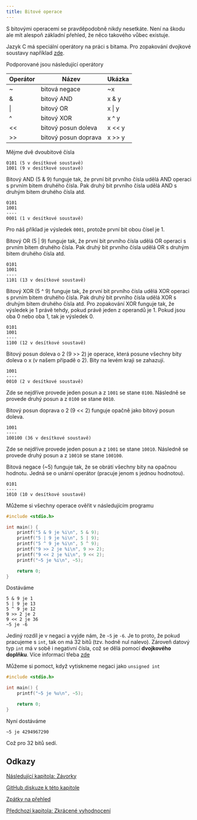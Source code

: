 ```yaml
---
title: Bitové operace
---
```


S bitovými operacemi se pravděpodobně nikdy nesetkáte. Není na škodu ale mít alespoň základní přehled, že něco takového vůbec existuje.

Jazyk C má speciální operátory na práci s bitama. Pro zopakování dvojkové soustavy například [zde](https://cs.khanacademy.org/computing/informatika-pocitace-a-internet/x8887af37e7f1189a:digitalni-informace/x8887af37e7f1189a:binarni-cislo/a/bits-and-binary).

Podporované jsou následující operátory

| Operátor | Název | Ukázka | 
|---|---|---|
| ~ | bitová negace | ~x |
| & | bitový AND | x & y |
| \| | bitový OR | x \| y |
| ^ | bitový XOR | x ^ y |
| << | bitový posun doleva  | x << y  |
| >> | bitový posun doprava  | x >> y  |


Mějme dvě dvoubitové čísla

```
0101 (5 v desítkové soustavě)
1001 (9 v desítkové soustavě)
```

Bitový AND (5 & 9) funguje tak, že první bit prvního čísla udělá AND operaci s prvním bitem druhého čísla. Pak druhý bit prvního čísla udělá AND s druhým bitem druhého čísla atd.
```
0101
1001
----
0001 (1 v desítkové soustavě)
```
Pro náš příklad je výsledek `0001`, protože první bit obou čísel je 1.


Bitový OR (5 | 9) funguje tak, že první bit prvního čísla udělá OR operaci s prvním bitem druhého čísla. Pak druhý bit prvního čísla udělá OR s druhým bitem druhého čísla atd.
```
0101
1001
----
1101 (13 v desítkové soustavě)
```

Bitový XOR (5 ^ 9) funguje tak, že první bit prvního čísla udělá XOR operaci s prvním bitem druhého čísla. Pak druhý bit prvního čísla udělá XOR s druhým bitem druhého čísla atd. Pro zopakování XOR funguje tak, že výsledek je 1 právě tehdy, pokud právě jeden z operandů je 1. Pokud jsou oba 0 nebo oba 1, tak je výsledek 0.
```
0101
1001
----
1100 (12 v desítkové soustavě)
```



Bitový posun doleva o 2 (9 >> 2) je operace, která posune všechny bity doleva o x (v našem případě o 2). Bity na levém kraji se zahazují.
```
1001
----
0010 (2 v desítkové soustavě)
```
Zde se nejdříve provede jeden posun a z `1001` se stane `0100`. Následně se provede druhý posun a z `0100` se stane `0010`. 


Bitový posun doprava o 2 (9 << 2) funguje opačně jako bitový posun doleva.
```
1001
----
100100 (36 v desítkové soustavě)
```
Zde se nejdříve provede jeden posun a z `1001` se stane `10010`. Následně se provede druhý posun a z `10010` se stane `100100`. 


Bitová negace (~5) funguje tak, že se obrátí všechny bity na opačnou hodnotu. Jedná se o unární operátor (pracuje jenom s jednou hodnotou).
```
0101
----
1010 (10 v desítkové soustavě)
```

Můžeme si všechny operace ověřit v následujícím programu

```c
#include <stdio.h>

int main() {
    printf("5 & 9 je %i\n", 5 & 9);
    printf("5 | 9 je %i\n", 5 | 9);
    printf("5 ^ 9 je %i\n", 5 ^ 9);
    printf("9 >> 2 je %i\n", 9 >> 2);
    printf("9 << 2 je %i\n", 9 << 2);
    printf("~5 je %i\n", ~5);

    return 0;
}
```

Dostáváme

```
5 & 9 je 1
5 | 9 je 13
5 ^ 9 je 12
9 >> 2 je 2
9 << 2 je 36
~5 je -6
```

Jediný rozdíl je v negaci a vyjde nám, že `~5` je `-6`. Je to proto, že pokud pracujeme s `int`, tak on má 32 bitů (tzv. hodně nul nalevo). Zároveň datový typ `int` má v sobě i negativní čísla, což se dělá pomocí **dvojkového doplňku**. Více informací třeba [zde](https://portal.matematickabiologie.cz/index.php?pg=zaklady-informatiky-pro-biology--teoreticke-zaklady-informatiky--teorie-cisel--dvojkovy-doplnek)

Můžeme si pomoct, když vytiskneme negaci jako `unsigned int`

```c
#include <stdio.h>

int main() {
    printf("~5 je %u\n", ~5);

    return 0;
}
```
Nyní dostáváme

```
~5 je 4294967290
```

Což pro 32 bitů sedí.

## Odkazy
[Následující kapitola: Závorky](./volitelne-zavorky.md)

[GitHub diskuze k této kapitole](https://github.com/tomasbruckner/c_lectures/discussions/43)

[Zpátky na přehled](./index.md)

[Předchozí kapitola: Zkrácené vyhodnocení](./volitelne-zkracene-vyhodnoceni.md)
